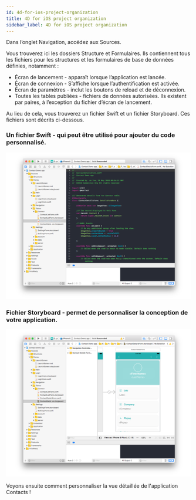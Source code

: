 ```yaml
---
id: 4d-for-ios-project-organization
title: 4D for iOS project organization
sidebar_label: 4D for iOS project organization
---
```

Dans l’onglet Navigation, accédez aux Sources.

Vous trouverez ici les dossiers Structure et Formulaires. Ils contiennent tous les fichiers pour les structures et les formulaires de base de données définies, notamment :

* Écran de lancement - apparaît lorsque l’application est lancée.
* Écran de connexion - S’affiche lorsque l’authentification est activée.
* Écran de paramètres - inclut les boutons de reload et de déconnexion.
* Toutes les tables publiées - fichiers de données autorisées. Ils existent par paires, à l’exception du fichier d’écran de lancement. 

Au lieu de cela, vous trouverez un fichier Swift et un fichier Storyboard. Ces fichiers sont décrits ci-dessous.

### Un fichier Swift - qui peut être utilisé pour ajouter du code personnalisé.

![Fichiers Swift](assets/customize-with-xcode/swift-file-Xcode-4D-for-iOS.png)

### Fichier Storyboard - permet de personnaliser la conception de votre application.

![Fichier Storyboard](assets/customize-with-xcode/storyboard-file-Xcode-4D-for-iOS.png)

Voyons ensuite comment personnaliser la vue détaillée de l'application Contacts !